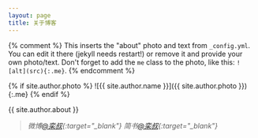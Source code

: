 ```yaml
---
layout: page
title: 关于博客
---
```


{% comment %}
  This inserts the "about" photo and text from `_config.yml`.
  You can edit it there (jekyll needs restart!) or remove it and provide your own photo/text.
  Don't forget to add the `me` class to the photo, like this: `![alt](src){:.me}`.
{% endcomment %}

{% if site.author.photo %}
  ![{{ site.author.name }}]({{ site.author.photo }}){:.me}
{% endif %}

{{ site.author.about }}

>*微博[@栾叔](http://weibo.com/603451688){:target="_blank"}*
>*简书[@栾叔](http://www.jianshu.com/users/423b873cad24/latest_articles){:target="_blank"}*

